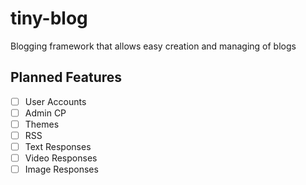 # tiny-blog
Blogging framework that allows easy creation and managing of blogs

## Planned Features
- [ ] User Accounts
- [ ] Admin CP
- [ ] Themes
- [ ] RSS
- [ ] Text Responses
- [ ] Video Responses
- [ ] Image Responses
